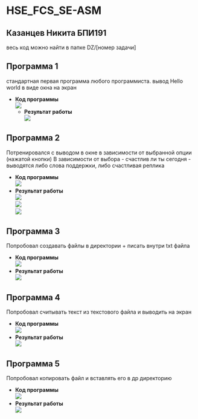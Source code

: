 # HSE_FCS_SE-ASM

## Казанцев Никита БПИ191
весь код можно найти в папке DZ/[номер задачи]

## Программа 1
стандартная первая программа любого программиста. вывод Hello world в виде окна на экран
- **Код программы**</br>
  ![](./DZ/1/code.PNG)</br>
  - **Результат работы**</br>
  ![](./DZ/1/result.PNG)</br>
  
## Программа 2
Потренировался с выводом в окне в зависимости от выбранной опции (нажатой кнопки)
В зависимости от выбора - счастлив ли ты сегодня - выводятся либо слова поддержки, либо счастливая реплика
- **Код программы**</br>
  ![](./DZ/2/code.PNG)</br>
- **Результат работы**</br>
  ![](./DZ/2/result1.PNG)</br>
  ![](./DZ/2/result2.PNG)</br>
  ![](./DZ/2/result3.PNG)</br>
## Программа 3
Попробовал создавать файлы в директории + писать внутри txt файла
- **Код программы**</br>
  ![](./DZ/3/code.PNG)</br>
- **Результат работы**</br>
  ![](./DZ/3/result.PNG)</br>
  
## Программа 4
Попробовал считывать текст из текстового файла и выводить на экран
- **Код программы**</br>
  ![](./DZ/4/code.PNG)</br>
- **Результат работы**</br>
  ![](./DZ/4/result.PNG)</br>
  
## Программа 5
Попробовал копировать файл и вставлять его в др директорию
- **Код программы**</br>
  ![](./DZ/5/code.PNG)</br>
- **Результат работы**</br>
  ![](./DZ/5/result.PNG)</br>

